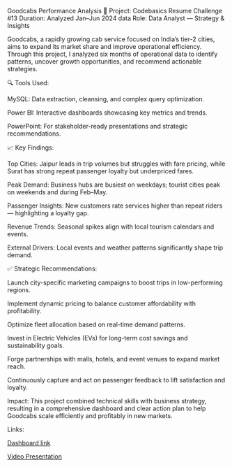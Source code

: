 Goodcabs Performance Analysis 🚕
Project: Codebasics Resume Challenge #13
Duration: Analyzed Jan–Jun 2024 data
Role: Data Analyst — Strategy & Insights

Goodcabs, a rapidly growing cab service focused on India’s tier-2 cities, aims to expand its market share and improve operational efficiency. Through this project, I analyzed six months of operational data to identify patterns, uncover growth opportunities, and recommend actionable strategies.

🔍 Tools Used:

MySQL: Data extraction, cleansing, and complex query optimization.

Power BI: Interactive dashboards showcasing key metrics and trends.

PowerPoint: For stakeholder-ready presentations and strategic recommendations.

📈 Key Findings:

Top Cities: Jaipur leads in trip volumes but struggles with fare pricing, while Surat has strong repeat passenger loyalty but underpriced fares.

Peak Demand: Business hubs are busiest on weekdays; tourist cities peak on weekends and during Feb–May.

Passenger Insights: New customers rate services higher than repeat riders — highlighting a loyalty gap.

Revenue Trends: Seasonal spikes align with local tourism calendars and events.

External Drivers: Local events and weather patterns significantly shape trip demand.

✅ Strategic Recommendations:

Launch city-specific marketing campaigns to boost trips in low-performing regions.

Implement dynamic pricing to balance customer affordability with profitability.

Optimize fleet allocation based on real-time demand patterns.

Invest in Electric Vehicles (EVs) for long-term cost savings and sustainability goals.

Forge partnerships with malls, hotels, and event venues to expand market reach.

Continuously capture and act on passenger feedback to lift satisfaction and loyalty.

Impact:
This project combined technical skills with business strategy, resulting in a comprehensive dashboard and clear action plan to help Goodcabs scale efficiently and profitably in new markets.




Links:

[Dashboard link](https://app.powerbi.com/view?r=eyJrIjoiNGIyZjc2N2EtOTVmNi00ZTM4LWE2NjQtZTgyMzA2YmJmOThhIiwidCI6ImM2ZTU0OWIzLTVmNDUtNDAzMi1hYWU5LWQ0MjQ0ZGM1YjJjNCJ9)

[Video Presentation](https://youtu.be/UiZ3EQ9P2AE)
